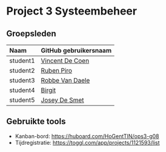 # Project 3 Systeembeheer

## Groepsleden

| Naam     | GitHub gebruikersnaam                   |
| :---     | :---                                    |
| student1 | [Vincent De Coen](https://github.com/VincentDeCoen) |
| student2 | [Ruben Piro](https://github.com/student2) |
| student3 | [Robbe Van Daele](https://github.com/RvanDaele) |
| student4 | [Birgit](https://github.com/student4) |
| student5 | [Josey De Smet](https://github.com/joseydesmet) |

## Gebruikte tools

* Kanban-bord: <https://huboard.com/HoGentTIN/ops3-g08>
* Tijdregistratie: <https://toggl.com/app/projects/1121593/list>
